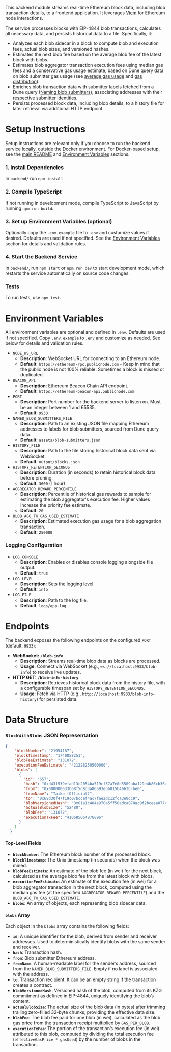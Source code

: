 This backend module streams real-time Ethereum block data, including blob transaction details, to a frontend application. 
It leverages [Viem](https://viem.sh/) for Ethereum node interactions. 

The service processes blocks with EIP-4844 blob transactions, calculates all necessary data, and persists historical data to a file. Specifically, it:
- Analyzes each blob sidecar in a block to compute blob and execution fees, actual blob sizes, and versioned hashes.
- Estimates the next blob fee based on the average blob fee of the latest block with blobs.
- Estimates blob aggregator transaction execution fees using median gas fees and a conservative gas usage estimate, based on Dune query data on blob submitter gas usage (see [average gas usage](https://dune.com/queries/4711922/7831269) and [gas distribution](https://dune.com/queries/4712158/7831324)).
- Enriches blob transaction data with submitter labels fetched from a Dune query ([Naming blob submitters](https://dune.com/queries/4706345/7822539)), associating addresses with their respective submitter identities.
- Persists processed block data, including blob details, to a history file for later retrieval via additional HTTP endpoint.

# Setup Instructions
Setup instructions are relevant only if you choose to run the backend service locally, outside the Docker environment. 
For Docker-based setup, see the [main README](../README.md) and [Environment Variables](#environment-variables) sections.

### 1. Install Dependencies
In `backend/` run `npm install`

### 2. Compile TypeScript
If not running in development mode, compile TypeScript to JavaScript by running `npm run build`.

### 3. Set up Environment Variables (optional)
Optionally copy the `.env.example` file to `.env` and customize values if desired. Defaults are used if not specified. See the [Environment Variables](#environment-variables) section for details and validation rules.

### 4. Start the Backend Service
In `backend/`, run `npm start` or `npm run dev` to start development mode,
which restarts the service automatically on source code changes.

### Tests
To run tests, use `npm test`.

# Environment Variables
All environment variables are optional and defined in `.env`. Defaults are used if not specified. Copy `.env.example` to `.env` and customize as needed. See below for details and validation rules.

- `NODE_WS_URL`
  - **Description**: WebSocket URL for connecting to an Ethereum node.
  - **Default**: `https://ethereum-rpc.publicnode.com` - Keep in mind that the public node is not 100% reliable. Sometimes a block is missed or duplicated.
- `BEACON_API`
  - **Description**: Ethereum Beacon Chain API endpoint.
  - **Default**: `https://ethereum-beacon-api.publicnode.com`
- `PORT`
  - **Description**: Port number for the backend server to listen on. Must be an integer between 1 and 65535.
  - **Default**: `9933`
- `NAMED_BLOB_SUBMITTERS_FILE`
  - **Description**: Path to an existing JSON file mapping Ethereum addresses to labels for blob submitters, sourced from Dune query data.
  - **Default**: `assets/blob-submitters.json`
- `HISTORY_FILE`
  - **Description**: Path to the file storing historical block data sent via WebSocket.
  - **Default**: `output/blocks.json`
- `HISTORY_RETENTION_SECONDS`
  - **Description**: Duration (in seconds) to retain historical block data before pruning.
  - **Default**: `3600` (1 hour)
- `AGGREGATOR_REWARD_PERCENTILE`
  - **Description**: Percentile of historical gas rewards to sample for estimating the blob aggregator's execution fee. Higher values increase the priority fee estimate.
  - **Default**: `20`
- `BLOB_AGG_TX_GAS_USED_ESTIMATE`
  - **Description**: Estimated execution gas usage for a blob aggregation transaction.
  - **Default**: `250000`

### Logging Configuration
- `LOG_CONSOLE`
  - **Description**: Enables or disables console logging alongside file output.
  - **Default**: `true`
- `LOG_LEVEL`
  - **Description**: Sets the logging level.
  - **Default**: `info`
- `LOG_FILE`
  - **Description**: Path to the log file.
  - **Default**: `logs/app.log`

# Endpoints
The backend exposes the following endpoints on the configured `PORT` (default: `9933`):
- **WebSocket: `/blob-info`**
  - **Description**: Streams real-time blob data as blocks are processed.
  - **Usage**: Connect via WebSocket (e.g., `ws://localhost:9933/blob-info`) to receive live updates.
- **HTTP GET: `/blob-info-history`**
  - **Description**: Retrieves historical block data from the history file, with a configurable timespan set by `HISTORY_RETENTION_SECONDS`.  
  - **Usage**: Fetch via HTTP (e.g., `http://localhost:9933/blob-info-history`) for persisted data.

# Data Structure
### `BlockWithBlobs` JSON Representation
```json
{
    "blockNumber": "21954187",
    "blockTimestamp": "1740858251",
    "blobFeeEstimate": "131072",
    "executionFeeEstimate": "421228250500000",
    "blobs": [
      {
        "id": "657",
        "hash": "0xd431539efad13c2054ba519cf57a7e0d5509aba129e4b86cb36a147540a93df2",
        "from": "0x000000633b68f5d8d3a86593ebb815b4663bcbe0",
        "fromName": "Taiko (Official)",
        "to": "0x68d30f47f19c07bccef4ac7fae2dc12fca3e0dc9",
        "blobVersionedHash": "0x01a1c404e970a5ff58adca078ac9f2bceea077c9c1f4a2d27a469f38a8e8d682",
        "actualBlobSize": "52480",
        "blobFee": "131072",
        "executionTxFee": "410685064876896"
      }
    ]
  }
```

#### Top-Level Fields
- **`blockNumber`**: The Ethereum block number of the processed block.
- **`blockTimestamp`**: The Unix timestamp (in seconds) when the block was mined.
- **`blobFeeEstimate`**: An estimate of the blob fee (in wei) for the next block, calculated as the average blob fee from the latest block with blobs.
- **`executionFeeEstimate`**: An estimate of the execution fee (in wei) for a blob aggregator transaction in the next block, computed using the median gas fee (at the specified `AGGREGATOR_REWARD_PERCENTILE`) and the `BLOB_AGG_TX_GAS_USED_ESTIMATE`.
- **`blobs`**: An array of objects, each representing blob sidecar data.

#### `blobs` Array
Each object in the `blobs` array contains the following fields:
- **`id`**: A unique identifier for the blob, derived from sender and receiver addresses. Used to deterministically identify blobs with the same sender and receiver.
- **`hash`**: Transaction hash.
- **`from`**: Blob submitter Ethereum address.
- **`fromName`**: A human-readable label for the sender’s address, sourced from the `NAMED_BLOB_SUBMITTERS_FILE`. Empty if no label is associated with the address.
- **`to`**: Transaction recipient. It can be an empty string if the transaction creates a contract.
- **`blobVersionedHash`**: Versioned hash of the blob, computed from its KZG commitment as defined in EIP-4844, uniquely identifying the blob’s content.
- **`actualBlobSize`**: The actual size of the blob data (in bytes) after trimming trailing zero-filled 32-byte chunks, providing the effective data size.
- **`blobFee`**: The blob fee paid for one blob (in wei), calculated as the blob gas price from the transaction receipt multiplied by `GAS_PER_BLOB`.
- **`executionTxFee`**: The portion of the transaction’s execution fee (in wei) attributed to this blob, computed by dividing the total execution fee (`effectiveGasPrice * gasUsed`) by the number of blobs in the transaction.